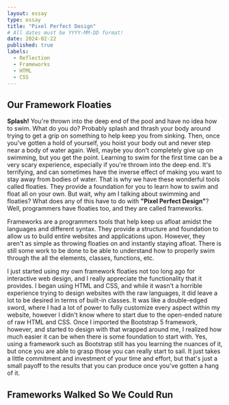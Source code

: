 ```yaml
---
layout: essay
type: essay
title: "Pixel Perfect Design"
# All dates must be YYYY-MM-DD format!
date: 2024-02-22
published: true
labels:
  - Reflection
  - Frameworks
  - HTML
  - CSS
---
```


## Our Framework Floaties

**Splash!** You're thrown into the deep end of the pool and have no idea how to swim. What do you do? Probably splash and thrash your body around trying to get a grip on something to help keep you from sinking. Then, once you've gotten a hold of yourself, you hoist your body out and never step near a body of water again. Well, maybe you don't completely give up on swimming, but you get the point. Learning to swim for the first time can be a very scary experience, especially if you're thrown into the deep end. It's terrifying, and can sometimes have the inverse effect of making you want to stay away from bodies of water. That is why we have these wonderful tools called floaties. They provide a foundation for you to learn how to swim and float all on your own. But wait, why am I talking about swimming and floaties? What does any of this have to do with **"Pixel Perfect Design"**? Well, programmers have floaties too, and they are called frameworks.

Frameworks are a programmers tools that help keep us afloat amidst the languages and different syntax. They provide a structure and foundation to allow us to build entire websites and applications upon. However, they aren't as simple as throwing floaties on and instantly staying afloat. There is still some work to be done to be able to understand how to properly swim through the all the elements, classes, functions, etc.

I just started using my own framework floaties not too long ago for interactive web design, and I really appreciate the functionality that it provides. I began using HTML and CSS, and while it wasn't a horrible experience trying to design websites with the raw languages, it did leave a lot to be desired in terms of built-in classes. It was like a double-edged sword, where I had a lot of power to fully customize every aspect within my website, however I didn't know where to start due to the open-ended nature of raw HTML and CSS. Once I imported the Bootstrap 5 framework, however, and started to design with that wrapped around me, I realized how much easier it can be when there is some foundation to start with. Yes, using a framework such as Bootstrap still has you learning the nuances of it, but once you are able to grasp those you can really start to sail. It just takes a little commitment and investment of your time and effort, but that's just a small payoff to the results that you can produce once you've gotten a hang of it.

## Frameworks Walked So We Could Run

